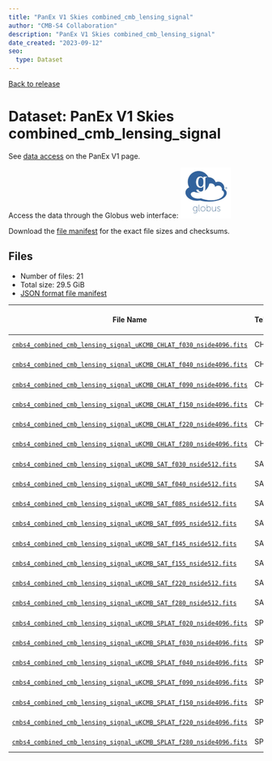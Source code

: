```yaml
---
title: "PanEx V1 Skies combined_cmb_lensing_signal"
author: "CMB-S4 Collaboration"
description: "PanEx V1 Skies combined_cmb_lensing_signal"
date_created: "2023-09-12"
seo:
  type: Dataset
---
```


[Back to release](./panexv1.html#datasets)

# Dataset: PanEx V1 Skies combined_cmb_lensing_signal

See [data access](./panexv1.html#data-access) on the PanEx V1 page.

Access the data through the Globus web interface: [![Download via Globus](images/globus-logo.png)](https://app.globus.org/file-manager?origin_id=38f01147-f09e-483d-a552-3866669a846d&origin_path=%2Fdatareleases%2Fpanexv1%2Fcombined_cmb_lensing_signal%2F)

Download the [file manifest](https://g-456d30.0ed28.75bc.data.globus.org/datareleases/panexv1/combined_cmb_lensing_signal/manifest.json) for the exact file sizes and checksums.

## Files

- Number of files: 21
- Total size: 29.5 GiB
- [JSON format file manifest](https://g-456d30.0ed28.75bc.data.globus.org/datareleases/panexv1/combined_cmb_lensing_signal/manifest.json)

|                                                                                                               File Name                                                                                                               | Telescope | Frequency Band (GHz) | Nside |   Size   |
| ------------------------------------------------------------------------------------------------------------------------------------------------------------------------------------------------------------------------------------- | --------- | -------------------: | ----: | -------- |
| [`cmbs4_combined_cmb_lensing_signal_uKCMB_CHLAT_f030_nside4096.fits`](https://g-456d30.0ed28.75bc.data.globus.org/datareleases/panexv1/combined_cmb_lensing_signal/cmbs4_combined_cmb_lensing_signal_uKCMB_CHLAT_f030_nside4096.fits) | CHLAT     |                   30 |  4096 | 2.3 GiB  |
| [`cmbs4_combined_cmb_lensing_signal_uKCMB_CHLAT_f040_nside4096.fits`](https://g-456d30.0ed28.75bc.data.globus.org/datareleases/panexv1/combined_cmb_lensing_signal/cmbs4_combined_cmb_lensing_signal_uKCMB_CHLAT_f040_nside4096.fits) | CHLAT     |                   40 |  4096 | 2.3 GiB  |
| [`cmbs4_combined_cmb_lensing_signal_uKCMB_CHLAT_f090_nside4096.fits`](https://g-456d30.0ed28.75bc.data.globus.org/datareleases/panexv1/combined_cmb_lensing_signal/cmbs4_combined_cmb_lensing_signal_uKCMB_CHLAT_f090_nside4096.fits) | CHLAT     |                   90 |  4096 | 2.3 GiB  |
| [`cmbs4_combined_cmb_lensing_signal_uKCMB_CHLAT_f150_nside4096.fits`](https://g-456d30.0ed28.75bc.data.globus.org/datareleases/panexv1/combined_cmb_lensing_signal/cmbs4_combined_cmb_lensing_signal_uKCMB_CHLAT_f150_nside4096.fits) | CHLAT     |                  150 |  4096 | 2.3 GiB  |
| [`cmbs4_combined_cmb_lensing_signal_uKCMB_CHLAT_f220_nside4096.fits`](https://g-456d30.0ed28.75bc.data.globus.org/datareleases/panexv1/combined_cmb_lensing_signal/cmbs4_combined_cmb_lensing_signal_uKCMB_CHLAT_f220_nside4096.fits) | CHLAT     |                  220 |  4096 | 2.3 GiB  |
| [`cmbs4_combined_cmb_lensing_signal_uKCMB_CHLAT_f280_nside4096.fits`](https://g-456d30.0ed28.75bc.data.globus.org/datareleases/panexv1/combined_cmb_lensing_signal/cmbs4_combined_cmb_lensing_signal_uKCMB_CHLAT_f280_nside4096.fits) | CHLAT     |                  280 |  4096 | 2.3 GiB  |
| [`cmbs4_combined_cmb_lensing_signal_uKCMB_SAT_f030_nside512.fits`](https://g-456d30.0ed28.75bc.data.globus.org/datareleases/panexv1/combined_cmb_lensing_signal/cmbs4_combined_cmb_lensing_signal_uKCMB_SAT_f030_nside512.fits)       | SAT       |                   30 |   512 | 36.0 MiB |
| [`cmbs4_combined_cmb_lensing_signal_uKCMB_SAT_f040_nside512.fits`](https://g-456d30.0ed28.75bc.data.globus.org/datareleases/panexv1/combined_cmb_lensing_signal/cmbs4_combined_cmb_lensing_signal_uKCMB_SAT_f040_nside512.fits)       | SAT       |                   40 |   512 | 36.0 MiB |
| [`cmbs4_combined_cmb_lensing_signal_uKCMB_SAT_f085_nside512.fits`](https://g-456d30.0ed28.75bc.data.globus.org/datareleases/panexv1/combined_cmb_lensing_signal/cmbs4_combined_cmb_lensing_signal_uKCMB_SAT_f085_nside512.fits)       | SAT       |                   85 |   512 | 36.0 MiB |
| [`cmbs4_combined_cmb_lensing_signal_uKCMB_SAT_f095_nside512.fits`](https://g-456d30.0ed28.75bc.data.globus.org/datareleases/panexv1/combined_cmb_lensing_signal/cmbs4_combined_cmb_lensing_signal_uKCMB_SAT_f095_nside512.fits)       | SAT       |                   95 |   512 | 36.0 MiB |
| [`cmbs4_combined_cmb_lensing_signal_uKCMB_SAT_f145_nside512.fits`](https://g-456d30.0ed28.75bc.data.globus.org/datareleases/panexv1/combined_cmb_lensing_signal/cmbs4_combined_cmb_lensing_signal_uKCMB_SAT_f145_nside512.fits)       | SAT       |                  145 |   512 | 36.0 MiB |
| [`cmbs4_combined_cmb_lensing_signal_uKCMB_SAT_f155_nside512.fits`](https://g-456d30.0ed28.75bc.data.globus.org/datareleases/panexv1/combined_cmb_lensing_signal/cmbs4_combined_cmb_lensing_signal_uKCMB_SAT_f155_nside512.fits)       | SAT       |                  155 |   512 | 36.0 MiB |
| [`cmbs4_combined_cmb_lensing_signal_uKCMB_SAT_f220_nside512.fits`](https://g-456d30.0ed28.75bc.data.globus.org/datareleases/panexv1/combined_cmb_lensing_signal/cmbs4_combined_cmb_lensing_signal_uKCMB_SAT_f220_nside512.fits)       | SAT       |                  220 |   512 | 36.0 MiB |
| [`cmbs4_combined_cmb_lensing_signal_uKCMB_SAT_f280_nside512.fits`](https://g-456d30.0ed28.75bc.data.globus.org/datareleases/panexv1/combined_cmb_lensing_signal/cmbs4_combined_cmb_lensing_signal_uKCMB_SAT_f280_nside512.fits)       | SAT       |                  280 |   512 | 36.0 MiB |
| [`cmbs4_combined_cmb_lensing_signal_uKCMB_SPLAT_f020_nside4096.fits`](https://g-456d30.0ed28.75bc.data.globus.org/datareleases/panexv1/combined_cmb_lensing_signal/cmbs4_combined_cmb_lensing_signal_uKCMB_SPLAT_f020_nside4096.fits) | SPLAT     |                   20 |  4096 | 2.3 GiB  |
| [`cmbs4_combined_cmb_lensing_signal_uKCMB_SPLAT_f030_nside4096.fits`](https://g-456d30.0ed28.75bc.data.globus.org/datareleases/panexv1/combined_cmb_lensing_signal/cmbs4_combined_cmb_lensing_signal_uKCMB_SPLAT_f030_nside4096.fits) | SPLAT     |                   30 |  4096 | 2.3 GiB  |
| [`cmbs4_combined_cmb_lensing_signal_uKCMB_SPLAT_f040_nside4096.fits`](https://g-456d30.0ed28.75bc.data.globus.org/datareleases/panexv1/combined_cmb_lensing_signal/cmbs4_combined_cmb_lensing_signal_uKCMB_SPLAT_f040_nside4096.fits) | SPLAT     |                   40 |  4096 | 2.3 GiB  |
| [`cmbs4_combined_cmb_lensing_signal_uKCMB_SPLAT_f090_nside4096.fits`](https://g-456d30.0ed28.75bc.data.globus.org/datareleases/panexv1/combined_cmb_lensing_signal/cmbs4_combined_cmb_lensing_signal_uKCMB_SPLAT_f090_nside4096.fits) | SPLAT     |                   90 |  4096 | 2.3 GiB  |
| [`cmbs4_combined_cmb_lensing_signal_uKCMB_SPLAT_f150_nside4096.fits`](https://g-456d30.0ed28.75bc.data.globus.org/datareleases/panexv1/combined_cmb_lensing_signal/cmbs4_combined_cmb_lensing_signal_uKCMB_SPLAT_f150_nside4096.fits) | SPLAT     |                  150 |  4096 | 2.3 GiB  |
| [`cmbs4_combined_cmb_lensing_signal_uKCMB_SPLAT_f220_nside4096.fits`](https://g-456d30.0ed28.75bc.data.globus.org/datareleases/panexv1/combined_cmb_lensing_signal/cmbs4_combined_cmb_lensing_signal_uKCMB_SPLAT_f220_nside4096.fits) | SPLAT     |                  220 |  4096 | 2.3 GiB  |
| [`cmbs4_combined_cmb_lensing_signal_uKCMB_SPLAT_f280_nside4096.fits`](https://g-456d30.0ed28.75bc.data.globus.org/datareleases/panexv1/combined_cmb_lensing_signal/cmbs4_combined_cmb_lensing_signal_uKCMB_SPLAT_f280_nside4096.fits) | SPLAT     |                  280 |  4096 | 2.3 GiB  |
